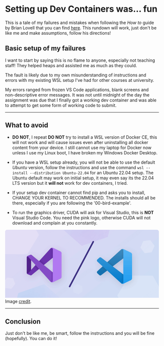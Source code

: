 # Setting up Dev Containers was... fun

This is a tale of my failures and mistakes when following the *How to* guide by Brian Lovell that you can find [here](https://lovellbrian.github.io/2023/10/02/BYODImage.html). This rundown will work, just don't be like me and make assumptions, follow his directions!

## Basic setup of my failures

I want to start by saying this is no flame to anyone, especially not teaching staff! They helped heaps and assisted me as much as they could.

The fault is likely due to my own misunderstanding of instructions and errors with my existing WSL setup I've had for other courses at university.

My errors ranged from frozen VS Code applications, blank screens and non-descriptive error messages. It was not until midnight of the day the assignment was due that I finally got a working dev container and was able to attempt to get some form of working code to submit.

---

## What to avoid

- **DO NOT**, I repeat **DO NOT** try to install a WSL version of Docker CE, this will not work and will cause issues even after uninstalling all docker content from your device. I still cannot use my laptop for Docker now unless I use my Linux boot, I have broken my Windows Docker Desktop.

- If you have a WSL setup already, you will not be able to use the default *Ubuntu* version, follow the instructions and use the command `wsl --install --distribution Ubuntu-22.04` for an Ubuntu 22.04 setup. The Ubuntu default may work on initial setup, it may even say its the 22.04 LTS version but it **will not** work for dev containers, I tried.

- If your setup dev container cannot find pip and asks you to install, CHANGE YOUR KERNEL TO RECOMMENDED. The installs should all be there, especially if you are following the '00-bird-example'.

- To run the graphics driver, CUDA will ask for Visual Studio, this is **NOT** Visual Studio Code. You need the pink logo, otherwise CUDA will not download and complain at you constantly.

![](/../images/vs_vs_vsc.png "THE PINK ONE!!!")
Image [credit](https://www.tabnine.com/blog/visual-studio-vs-visual-studio-code/).

---

## Conclusion
Just don't be like me, be smart, follow the instructions and you will be fine (hopefully). You can do it!
